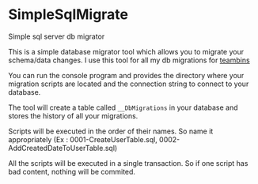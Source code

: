 # SimpleSqlMigrate
Simple sql server db migrator

This is a simple database migrator tool which allows you to migrate  your schema/data changes. I use this tool for all my db migrations for [teambins](http://www.teambins.com/dashboard/teambinsdev)

You can run the console program and provides the directory where your migration scripts are located and the connection string to connect to your database.

The tool will create a table called `__DbMigrations` in your database and stores the history of all your migrations.

Scripts will be executed in the order of their names. So name it appropriately (Ex : 0001-CreateUserTable.sql, 0002-AddCreatedDateToUserTable.sql)

All the scripts will be executed in a single transaction. So if one script has bad content, nothing will be commited.
